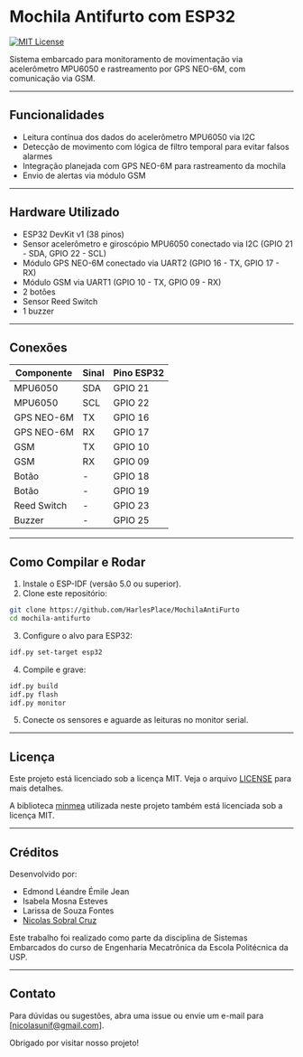 # Mochila Antifurto com ESP32
[![MIT License](https://img.shields.io/badge/License-MIT-green.svg)](LICENSE)

Sistema embarcado para monitoramento de movimentação via acelerômetro MPU6050 e rastreamento por GPS NEO-6M, com comunicação via GSM.

---

## Funcionalidades

- Leitura contínua dos dados do acelerômetro MPU6050 via I2C
- Detecção de movimento com lógica de filtro temporal para evitar falsos alarmes
- Integração planejada com GPS NEO-6M para rastreamento da mochila
- Envio de alertas via módulo GSM

---

## Hardware Utilizado

- ESP32 DevKit v1 (38 pinos)
- Sensor acelerômetro e giroscópio MPU6050 conectado via I2C (GPIO 21 - SDA, GPIO 22 - SCL)
- Módulo GPS NEO-6M conectado via UART2 (GPIO 16 - TX, GPIO 17 - RX)
- Módulo GSM via UART1 (GPIO 10 - TX, GPIO 09 - RX)
- 2 botões
- Sensor Reed Switch
- 1 buzzer

---

## Conexões

| Componente | Sinal    | Pino ESP32 |
|------------|----------|------------|
| MPU6050    | SDA      | GPIO 21    |
| MPU6050    | SCL      | GPIO 22    |
| GPS NEO-6M | TX       | GPIO 16    |
| GPS NEO-6M | RX       | GPIO 17    |
| GSM        | TX       | GPIO 10    |
| GSM        | RX       | GPIO 09    |
| Botão      | -        | GPIO 18    |
| Botão      | -        | GPIO 19    |
| Reed Switch | -       | GPIO 23    |
| Buzzer     | -        | GPIO 25    |

---

## Como Compilar e Rodar

1. Instale o ESP-IDF (versão 5.0 ou superior).  
2. Clone este repositório:  
```bash
git clone https://github.com/HarlesPlace/MochilaAntiFurto
cd mochila-antifurto
```
3. Configure o alvo para ESP32:
```bash
idf.py set-target esp32
```
4. Compile e grave:

```bash
idf.py build
idf.py flash
idf.py monitor
```
5. Conecte os sensores e aguarde as leituras no monitor serial.

---

## Licença
Este projeto está licenciado sob a licença MIT.
Veja o arquivo [LICENSE](LICENSE) para mais detalhes.

A biblioteca [minmea](https://github.com/kosma/minmea) utilizada neste projeto também está licenciada sob a licença MIT.

---

## Créditos
Desenvolvido por:
- Edmond Léandre Émile Jean
- Isabela Mosna Esteves
- Larissa de Souza Fontes
- [Nicolas Sobral Cruz](https://github.com/HarlesPlace)

Este trabalho foi realizado como parte da disciplina de Sistemas Embarcados do curso de Engenharia Mecatrônica
da Escola Politécnica da USP.

---

## Contato
Para dúvidas ou sugestões, abra uma issue ou envie um e-mail para [nicolasunif@gmail.com].

Obrigado por visitar nosso projeto!